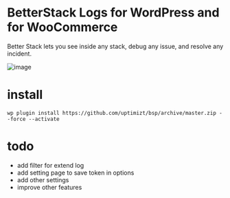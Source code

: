 # BetterStack Logs for WordPress and for WooCommerce

Better Stack lets you see inside any stack, debug any issue, and resolve any incident.

![image](https://github.com/uptimizt/bsp/assets/1852897/e9a7bf93-54ef-4378-8b61-d48da307a8a4)


# install
```
wp plugin install https://github.com/uptimizt/bsp/archive/master.zip --force --activate
```


# todo
- add filter for extend log
- add setting page to save token in options
- add other settings
- improve other features
